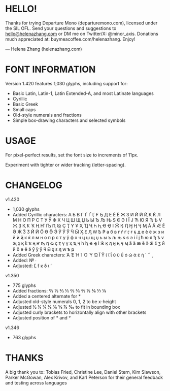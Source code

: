 # HELLO!

Thanks for trying Departure Mono (departuremono.com), licensed under the SIL OFL. Send your questions and suggestions to hello@helenazhang.com or DM me on Twitter/X: @minor_axis. Donations much appreciated at: buymeacoffee.com/helenazhang. Enjoy!

— Helena Zhang (helenazhang.com)

# FONT INFORMATION

Version 1.420 features 1,030 glyphs, including support for:

- Basic Latin, Latin-1, Latin Extended-A, and most Latinate languages
- Cyrillic
- Basic Greek
- Small caps
- Old-style numerals and fractions
- Simple box-drawing characters and selected symbols

# USAGE

For pixel-perfect results, set the font size to increments of 11px.

Experiment with tighter or wider tracking (letter-spacing).

# CHANGELOG

v1.420
- 1,030 glyphs
- Added Cyrillic characters: А Б В Г Ѓ Ґ Ӷ Ғ Ҕ Д Е Ѐ Ё Ж З И Й Ѝ Ҋ К Ќ Л М Н О П Р С Т У Ў Ф Х Ч Ц Ш Щ Џ Ь Ы Ъ Љ Њ Ѕ Є Э І Ї Ј Ћ Ю Я Ђ Ѣ Ѵ Җ Ҙ Қ Ҟ Ҡ Ң Ҥ Ҧ Ԥ Ҩ Ҫ Ҭ Ү Ұ Ҳ Ҵ Ҷ Һ Ԧ Ҽ Ҿ Ӏ Ӂ Ӄ Ӆ Ӈ Ӊ Ӌ Ӎ Ӑ Ӓ Ӕ Ӗ Ӛ Ӝ Ӟ Ӡ Ӣ Ӥ Ӧ Ө Ӫ Ӭ Ӯ Ӱ Ӳ Ӵ Ӹ Ӽ Ԑ Ԓ Ԝ Ҍ Ҏ а б в г ѓ ґ ӷ ғ ҕ д е ѐ ё ж з и й ѝ ҋ к ќ л м н о п р с т у ў ф х ч ц ш щ џ ь ы ъ љ њ ѕ є э і ї ј ћ ю я ђ ѣ ѵ җ ҙ қ ҟ ҡ ң ҥ ҧ ԥ ҩ ҫ ҭ ү ұ ҳ ҵ ҷ һ ԧ ҽ ҿ ӏ ӂ ӄ ӆ ӈ ӊ ӌ ӎ ӑ ӓ ӕ ӗ ӛ ӝ ӟ ӡ ӣ ӥ ӧ ө ӫ ӭ ӯ ӱ ӳ ӵ ӹ ӽ ԑ ԓ ԝ ҍ ҏ
- Added Greek characters: Ά Έ Ή Ί Ό Ύ Ώ Ϊ Ϋ ί ϊ ΐ ύ ϋ ΰ ό ώ ά έ ή ΄ ΅ ͺ
- Added: № ∙
- Adjusted: Ľ ť ĸ δ ι ʻ

v1.350
- 775 glyphs
- Added fractions: ↉ ⅓ ⅔ ⅕ ⅖ ⅗ ⅘ ⅙ ⅚ ⅐ ⅑
- Added a centered alternate for *
- Adjusted old-style numerals 0, 1, 2 to be x-height
- Adjusted ½ ¼ ¾ ⅛ ⅜ ⅝ ⅞ ‰ to fit in bounding box
- Adjusted curly brackets to horizontally align with other brackets
- Adjusted position of * and °

v1.346
- 763 glyphs

# THANKS

A big thank you to: Tobias Fried, Christine Lee, Daniel Stern, Kim Slawson, Parker McGowan, Alex Krivov, and Karl Peterson for their general feedback and testing across languages
